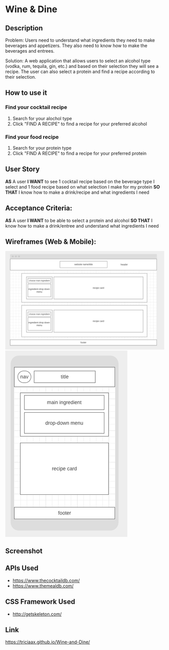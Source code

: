 # Wine & Dine

## Description
Problem: Users need to understand what ingredients they need to make beverages and appetizers. They also need to know how to make the beverages and entrees.

Solution: A web application that allows users to select an alcohol type (vodka, rum, tequila, gin, etc.) and based on their selection they will see a recipe. The user can also select a protein and find a recipe according to their selection.


## How to use it
### Find your cocktail recipe
1. Search for your alochol type 
2. Click "FIND A RECIPE" to find a recipe for your preferred alcohol
   
### Find your food recipe
1. Search for your protein type
2. Click "FIND A RECIPE" to find a recipe for your preferred protein

## User Story
**AS** A user
**I WANT** to see 1 cocktail recipe based on the beverage type I select and 1 food 
recipe based on what selection I make for my protein
**SO THAT** I know how to make a drink/recipe and what ingredients I need

## Acceptance Criteria:
**AS** A user
**I WANT** to be able to select a protein and alcohol
**SO THAT** I know how to make a drink/entree and understand what ingredients I need

## Wireframes (Web & Mobile): 
![wireframe web](assets/Wireframe%20Web.png)
![wireframe mobile](assets/Wireframe%20Mobile.png)

## Screenshot

## APIs Used
- https://www.thecocktaildb.com/
- https://www.themealdb.com/


## CSS Framework Used
- http://getskeleton.com/

## Link
https://triciaax.github.io/Wine-and-Dine/